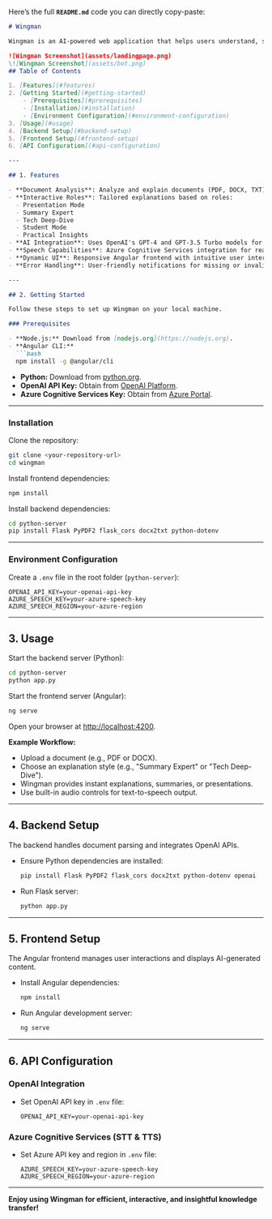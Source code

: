Here’s the full **`README.md`** code you can directly copy-paste:

````markdown
# Wingman

Wingman is an AI-powered web application that helps users understand, summarize, and interact with documents using natural language. Built using Angular, Python (Flask), and OpenAI's GPT-4 and GPT-3.5 Turbo APIs, Wingman can read, analyze, explain, and provide detailed knowledge transfer (KT) on various documents. It includes speech-to-text (STT) and text-to-speech (TTS) capabilities, making interactions seamless and user-friendly.

![Wingman Screenshot](assets/landingpage.png)
\![Wingman Screenshot](assets/bot.png)
## Table of Contents

1. [Features](#features)
2. [Getting Started](#getting-started)
    - [Prerequisites](#prerequisites)
    - [Installation](#installation)
    - [Environment Configuration](#environment-configuration)
3. [Usage](#usage)
4. [Backend Setup](#backend-setup)
5. [Frontend Setup](#frontend-setup)
6. [API Configuration](#api-configuration)

---

## 1. Features

- **Document Analysis**: Analyze and explain documents (PDF, DOCX, TXT).
- **Interactive Roles**: Tailored explanations based on roles:
  - Presentation Mode
  - Summary Expert
  - Tech Deep-Dive
  - Student Mode
  - Practical Insights
- **AI Integration**: Uses OpenAI's GPT-4 and GPT-3.5 Turbo models for detailed and precise responses.
- **Speech Capabilities**: Azure Cognitive Services integration for real-time text-to-speech and speech-to-text.
- **Dynamic UI**: Responsive Angular frontend with intuitive user interactions.
- **Error Handling**: User-friendly notifications for missing or invalid content.

---

## 2. Getting Started

Follow these steps to set up Wingman on your local machine.

### Prerequisites

- **Node.js:** Download from [nodejs.org](https://nodejs.org).
- **Angular CLI:** 
  ```bash
  npm install -g @angular/cli
````

* **Python:** Download from [python.org](https://www.python.org/downloads/).
* **OpenAI API Key:** Obtain from [OpenAI Platform](https://platform.openai.com/api-keys).
* **Azure Cognitive Services Key:** Obtain from [Azure Portal](https://portal.azure.com/).

---

### Installation

Clone the repository:

```bash
git clone <your-repository-url>
cd wingman
```

Install frontend dependencies:

```bash
npm install
```

Install backend dependencies:

```bash
cd python-server
pip install Flask PyPDF2 flask_cors docx2txt python-dotenv
```

---

### Environment Configuration

Create a `.env` file in the root folder (`python-server`):

```env
OPENAI_API_KEY=your-openai-api-key
AZURE_SPEECH_KEY=your-azure-speech-key
AZURE_SPEECH_REGION=your-azure-region
```

---

## 3. Usage

Start the backend server (Python):

```bash
cd python-server
python app.py
```

Start the frontend server (Angular):

```bash
ng serve
```

Open your browser at [http://localhost:4200](http://localhost:4200/).

**Example Workflow:**

* Upload a document (e.g., PDF or DOCX).
* Choose an explanation style (e.g., "Summary Expert" or "Tech Deep-Dive").
* Wingman provides instant explanations, summaries, or presentations.
* Use built-in audio controls for text-to-speech output.

---

## 4. Backend Setup

The backend handles document parsing and integrates OpenAI APIs.

* Ensure Python dependencies are installed:

  ```bash
  pip install Flask PyPDF2 flask_cors docx2txt python-dotenv openai
  ```

* Run Flask server:

  ```bash
  python app.py
  ```

---

## 5. Frontend Setup

The Angular frontend manages user interactions and displays AI-generated content.

* Install Angular dependencies:

  ```bash
  npm install
  ```

* Run Angular development server:

  ```bash
  ng serve
  ```

---

## 6. API Configuration

### OpenAI Integration

* Set OpenAI API key in `.env` file:

  ```env
  OPENAI_API_KEY=your-openai-api-key
  ```

### Azure Cognitive Services (STT & TTS)

* Set Azure API key and region in `.env` file:

  ```env
  AZURE_SPEECH_KEY=your-azure-speech-key
  AZURE_SPEECH_REGION=your-azure-region
  ```

---

**Enjoy using Wingman for efficient, interactive, and insightful knowledge transfer!**

```
